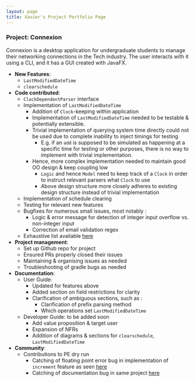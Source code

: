 ```yaml
---
layout: page
title: Xavier's Project Portfolio Page
---
```


### Project: Connexion

Connexion is a desktop application for undergraduate students to manage their networking connections in the Tech industry.
The user interacts with it using a CLI, and it has a GUI created with JavaFX.

* **New Features**: 
  * `LastModifiedDateTime`
  * `clearschedule`
* **Code contributed**:
  * `ClockDependentParser` interface
  * Implementation of `LastModifiedDateTime` 
    * Addition of `Clock`-keeping within application
    * Implementation of `LastModifiedDateTime` needed to be testable & potentially extensible.
    * Trivial implementation of querying system time directly could not be used due to complete inability to inject timings for testing
      * E.g. if an `add` is supposed to be simulated as happening at a specific time for testing or other purposes, there is no way to implement with trivial implementation.
    * Hence, more complex implementation needed to maintain good OO design & keep coupling low
      * `Logic` and hence `Model` need to keep track of a `Clock` in order to instruct relevant parsers what `Clock` to use
      * Above design structure more closely adheres to existing design structure instead of trivial implementation
  * Implementation of schedule clearing
  * Testing for relevant new features
  * Bugfixes for numerous small issues, most notably :
    * Logic & error message for detection of integer input overflow vs. non-integer input
    * Correction of email validation regex
  * Exhaustive list available [here](https://nus-cs2103-ay2324s1.github.io/tp-dashboard/?search=&sort=groupTitle&sortWithin=title&timeframe=commit&mergegroup=&groupSelect=groupByRepos&breakdown=true&checkedFileTypes=docs~functional-code~test-code&since=2023-09-22&tabOpen=true&tabType=authorship&tabAuthor=xavierpok&tabRepo=AY2324S1-CS2103-F13-1%2Ftp%5Bmaster%5D&authorshipIsMergeGroup=false&authorshipFileTypes=docs~functional-code~test-code&authorshipIsBinaryFileTypeChecked=false&authorshipIsIgnoredFilesChecked=false)
* **Project management**:
  * Set up Github repo for project
  * Ensured PRs properly closed their issues
  * Maintaining & organising issues as needed
  * Troubleshooting of gradle bugs as needed
* **Documentation**:
    * User Guide: 
      * Updated for features above
      * Added section on field restrictions for clarity
      * Clarification of ambiguous sections, such as :
        * Clarification of prefix parsing method
        * Which operations set `LastModifiedDateTime`
    * Developer Guide: to be added soon
      * Add value proposition & target user
      * Expansion of NFRs
      * Addition of diagrams & sections for `clearschedule`, `LastModifiedDateTime`
* **Community**:
    * Contributions to PE dry run
      * Catching of floating point error bug in implementation of `increment` feature as seen [here](https://github.com/AY2324S1-CS2103T-T14-1/tp/issues/220)
      * Catching of documentation bug in same project [here](https://github.com/AY2324S1-CS2103T-T14-1/tp/issues/220)

